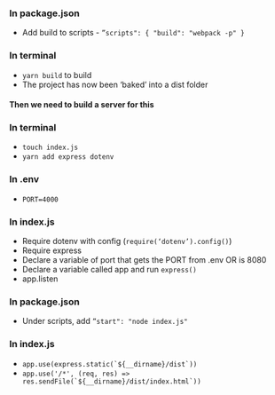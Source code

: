 ### In package.json
- Add build to scripts - ```”scripts": { "build": "webpack -p" }```

### In terminal
- `yarn build` to build
- The project has now been ‘baked’  into a dist folder

#### Then we need to build a server for this

### In terminal
- `touch index.js`
- `yarn add express dotenv`

### In .env
- `PORT=4000`

### In index.js
- Require dotenv with config (`require(‘dotenv’).config()`)
- Require express
- Declare a variable of port that gets the PORT from .env OR is 8080
- Declare a variable called app and run `express()`
- app.listen

### In package.json
- Under scripts, add `”start": "node index.js"`

### In index.js
- ```app.use(express.static(`${__dirname}/dist`))```
- ```app.use('/*', (req, res) => res.sendFile(`${__dirname}/dist/index.html`))```
